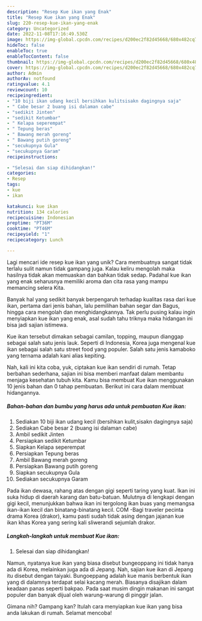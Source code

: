 ```yaml
---
description: "Resep Kue ikan yang Enak"
title: "Resep Kue ikan yang Enak"
slug: 220-resep-kue-ikan-yang-enak
category: Uncategorized
date: 2022-11-08T17:16:49.530Z
image: https://img-global.cpcdn.com/recipes/d200ec2f82d45668/680x482cq70/kue-ikan-foto-resep-utama.jpg
hideToc: false
enableToc: true
enableTocContent: false
thumbnail: https://img-global.cpcdn.com/recipes/d200ec2f82d45668/680x482cq70/kue-ikan-foto-resep-utama.jpg
cover: https://img-global.cpcdn.com/recipes/d200ec2f82d45668/680x482cq70/kue-ikan-foto-resep-utama.jpg
author: Admin
authorAv: notfound
ratingvalue: 4.1
reviewcount: 10
recipeingredient:
- "10 biji ikan udang kecil bersihkan kulitsisakn dagingnya saja"
- " Cabe besar 2 buang isi dalaman cabe"
- "sedikit Jinten"
- "sedikit Ketumbar"
- " Kelapa seperempat"
- " Tepung beras"
- " Bawang merah goreng"
- " Bawang putih goreng"
- "secukupnya Gula"
- "secukupnya Garam"
recipeinstructions:

- "Selesai dan siap dihidangkan!"
categories:
- Resep
tags:
- kue
- ikan

katakunci: kue ikan 
nutrition: 134 calories
recipecuisine: Indonesian
preptime: "PT36M"
cooktime: "PT46M"
recipeyield: "1"
recipecategory: Lunch

---
```





Lagi mencari ide resep kue ikan yang unik? Cara membuatnya sangat tidak terlalu sulit namun tidak gampang juga. Kalau keliru mengolah maka hasilnya tidak akan memuaskan dan bahkan tidak sedap. Padahal kue ikan yang enak seharusnya memiliki aroma dan cita rasa yang mampu memancing selera Kita.





Banyak hal yang sedikit banyak berpengaruh terhadap kualitas rasa dari kue ikan, pertama dari jenis bahan, lalu pemilihan bahan segar dan Bagus, hingga cara mengolah dan menghidangkannya. Tak perlu pusing kalau ingin menyiapkan kue ikan yang enak,      asal sudah tahu triknya maka hidangan ini bisa jadi sajian istimewa.














Kue ikan tersebut dimakan sebagai camilan, topping, maupun dianggap sebagai salah satu jenis lauk. Seperti di Indonesia, Korea juga mengenal kue ikan sebagai salah satu street food yang populer. Salah satu jenis kamaboko yang ternama adalah kani alias kepiting.






Nah, kali ini kita coba, yuk, ciptakan kue ikan sendiri di rumah. Tetap berbahan sederhana, sajian ini bisa memberi manfaat dalam membantu menjaga kesehatan tubuh kita. Kamu bisa membuat Kue ikan menggunakan 10 jenis bahan dan 0 tahap pembuatan. Berikut ini cara dalam membuat hidangannya.

<!--inarticleads1-->

##### Bahan-bahan dan bumbu yang harus ada untuk pembuatan Kue ikan:

1. Sediakan 10 biji ikan udang kecil (bersihkan kulit,sisakn dagingnya saja)
1. Sediakan  Cabe besar 2 (buang isi dalaman cabe)
1. Ambil sedikit Jinten
1. Persiapkan sedikit Ketumbar
1. Siapkan  Kelapa seperempat
1. Persiapkan  Tepung beras
1. Ambil  Bawang merah goreng
1. Persiapkan  Bawang putih goreng
1. Siapkan secukupnya Gula
1. Sediakan secukupnya Garam


Pada ikan dewasa, rahang atas dengan gigi seperti taring yang kuat. Ikan ini suka hidup di daerah karang dan batu-batuan. Mulutnya di lengkapi dengan gigi kecil, menunjukkan bahwa ikan ini tergolong ikan buas yang memangsa ikan-ikan kecil dan binatang-binatang kecil. COM -Bagi traveler pecinta drama Korea (drakor), kamu pasti sudah tidak asing dengan jajanan kue ikan khas Korea yang sering kali sliwerandi sejumlah drakor. 

<!--inarticleads2-->

##### Langkah-langkah untuk membuat Kue ikan:


1. Selesai dan siap dihidangkan!

Namun, nyatanya kue ikan yang biasa disebut bungeoppang ini tidak hanya ada di Korea, melainkan juga ada di Jepang. Nah, sajian kue ikan di Jepang itu disebut dengan taiyaki. Bungoeppang adalah kue manis berbentuk ikan yang di dalamnya terdapat selai kacang merah. Biasanya disajikan dalam keadaan panas seperti bakpao. Pada saat musim dingin makanan ini sangat populer dan banyak dijual oleh warung-warung di pinggir jalan. 

Gimana nih? Gampang kan? Itulah cara menyiapkan kue ikan yang bisa anda lakukan di rumah. Selamat mencoba!
